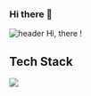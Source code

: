 ### Hi there 👋

![header](https://capsule-render.vercel.app/api?type=Rounded&color=auto&height=120&section=header&text=chaeyeon's%20note&animation=fadeIn&fontSize=40)
Hi, there !

## Tech Stack

<img src="https://img.shields.io/badge/javascript-F7DF1E?style=for-the-badge&logo=HTML5&logoColor=white"> </img>
